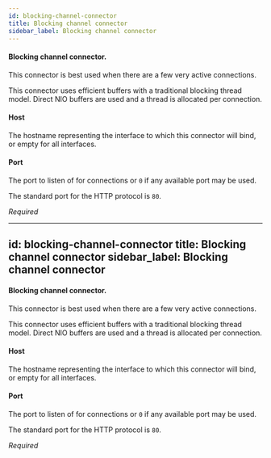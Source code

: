 ```yaml
---
id: blocking-channel-connector
title: Blocking channel connector
sidebar_label: Blocking channel connector
---
```

#### Blocking channel connector. 
This connector is best used when there are a few very active connections.

This connector uses efficient buffers with a traditional blocking thread model. Direct NIO buffers are used and a thread is allocated per connection.

#### Host
The hostname representing the interface to which this connector will bind, or empty for all interfaces.

#### Port
The port to listen of for connections or <code>0</code> if any available port may be used.

The standard port for the HTTP protocol is <code>80</code>.

<i>Required</i>

---
id: blocking-channel-connector
title: Blocking channel connector
sidebar_label: Blocking channel connector
---
#### Blocking channel connector. 
This connector is best used when there are a few very active connections.

This connector uses efficient buffers with a traditional blocking thread model. Direct NIO buffers are used and a thread is allocated per connection.

#### Host
The hostname representing the interface to which this connector will bind, or empty for all interfaces.

#### Port
The port to listen of for connections or <code>0</code> if any available port may be used.

The standard port for the HTTP protocol is <code>80</code>.

<i>Required</i>

